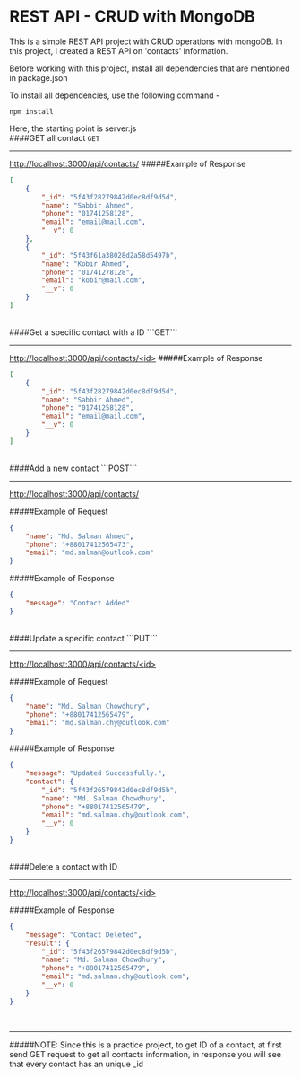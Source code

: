 # REST API - CRUD with MongoDB
This is a simple REST API project with CRUD operations with mongoDB. In this project, I created a REST API on 'contacts' information.

Before working with this project, install all dependencies that are mentioned in package.json

To install all dependencies, use the following command -

    npm install
	
Here, the starting point is server.js
<br />
####GET all contact ```GET```

------------

[http://localhost:3000/api/contacts/](http://localhost:3000/api/contacts/)
#####Example of Response
```json
[
    {
        "_id": "5f43f28279842d0ec8df9d5d",
        "name": "Sabbir Ahmed",
        "phone": "01741258128",
        "email": "email@mail.com",
        "__v": 0
    },
    {
        "_id": "5f43f61a38028d2a58d5497b",
        "name": "Kobir Ahmed",
        "phone": "01741278128",
        "email": "kobir@mail.com",
        "__v": 0
    }
]
```
<br />
####Get a specific contact with a ID ```GET```

------------

[http://localhost:3000/api/contacts/<<id>id>](http://localhost:3000/api/contacts/<id>)
#####Example of Response
```json
[
    {
        "_id": "5f43f28279842d0ec8df9d5d",
        "name": "Sabbir Ahmed",
        "phone": "01741258128",
        "email": "email@mail.com",
        "__v": 0
    }
]
```
<br />
####Add a new contact ```POST```

------------

[http://localhost:3000/api/contacts/](http://localhost:3000/api/contacts/)

#####Example of Request
```json
{
    "name": "Md. Salman Ahmed",
    "phone": "+88017412565473",
    "email": "md.salman@outlook.com"
}
```

#####Example of Response
```json
{
    "message": "Contact Added"
}
```
<br />
####Update a specific contact ```PUT```

------------

[http://localhost:3000/api/contacts/<<id>id>](http://localhost:3000/api/contacts/<id>)

#####Example of Request
```json
{
    "name": "Md. Salman Chowdhury",
    "phone": "+88017412565479",
    "email": "md.salman.chy@outlook.com"
}
```

#####Example of Response
```json
{
    "message": "Updated Successfully.",
    "contact": {
        "_id": "5f43f26579842d0ec8df9d5b",
        "name": "Md. Salman Chowdhury",
        "phone": "+88017412565479",
        "email": "md.salman.chy@outlook.com",
        "__v": 0
    }
}
```
<br />
####Delete a contact with ID

------------

[http://localhost:3000/api/contacts/<<id>id>](http://localhost:3000/api/contacts/<id>)

#####Example of Response
```json
{
    "message": "Contact Deleted",
    "result": {
        "_id": "5f43f26579842d0ec8df9d5b",
        "name": "Md. Salman Chowdhury",
        "phone": "+88017412565479",
        "email": "md.salman.chy@outlook.com",
        "__v": 0
    }
}
```
<br />

------------

#####NOTE: Since this is a  practice project,  to get ID of a contact, at first send GET request to get all contacts information, in response you will see that every contact has an unique _id